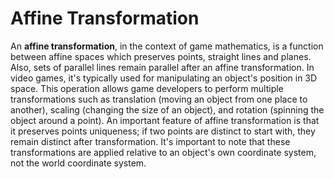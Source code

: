 # Affine Transformation

An **affine transformation**, in the context of game mathematics, is a function between affine spaces which preserves points, straight lines and planes. Also, sets of parallel lines remain parallel after an affine transformation. In video games, it's typically used for manipulating an object's position in 3D space. This operation allows game developers to perform multiple transformations such as translation (moving an object from one place to another), scaling (changing the size of an object), and rotation (spinning the object around a point). An important feature of affine transformation is that it preserves points uniqueness; if two points are distinct to start with, they remain distinct after transformation. It's important to note that these transformations are applied relative to an object's own coordinate system, not the world coordinate system.
